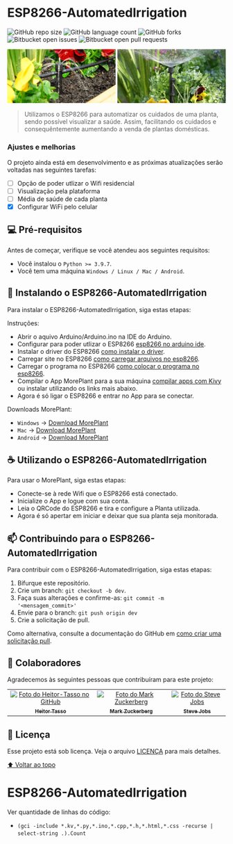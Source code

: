 # ESP8266-AutomatedIrrigation

<!---Esses são exemplos. Veja https://shields.io para outras pessoas ou para personalizar este conjunto de escudos. Você pode querer incluir dependências, status do projeto e informações de licença aqui--->

![GitHub repo size](https://img.shields.io/github/repo-size/Heitor-Tasso/ESP8266-AutomatedIrrigation?style=for-the-badge)
![GitHub language count](https://img.shields.io/github/languages/count/Heitor-Tasso/ESP8266-AutomatedIrrigation?style=for-the-badge)
![GitHub forks](https://img.shields.io/github/forks/Heitor-Tasso/ESP8266-AutomatedIrrigation?style=for-the-badge)
![Bitbucket open issues](https://img.shields.io/bitbucket/issues/Heitor-Tasso/ESP8266-AutomatedIrrigation?style=for-the-badge)
![Bitbucket open pull requests](https://img.shields.io/bitbucket/pr-raw/Heitor-Tasso/ESP8266-AutomatedIrrigation?style=for-the-badge)

<img src="exemplo-image.png" alt="Imagem de Exemplo">

> Utilizamos o ESP8266 para automatizar os cuidados de uma planta, sendo possível visualizar a saúde. Assim, facilitando os cuidados e consequêntemente aumentando a venda de plantas domésticas. 

### Ajustes e melhorias

O projeto ainda está em desenvolvimento e as próximas atualizações serão voltadas nas seguintes tarefas:

- [ ] Opção de poder utlizar o Wifi residencial
- [ ] Visualização pela plataforma
- [ ] Média de saúde de cada planta
- [x] Configurar WiFi pelo celular

## 💻 Pré-requisitos

Antes de começar, verifique se você atendeu aos seguintes requisitos:
<!---Estes são apenas requisitos de exemplo. Adicionar, duplicar ou remover conforme necessário--->
* Você instalou o `Python >= 3.9.7`.
* Você tem uma máquina `Windows / Linux / Mac / Android`.

## 🚀 Instalando o ESP8266-AutomatedIrrigation

Para instalar o ESP8266-AutomatedIrrigation, siga estas etapas:

Instruções:

 - Abrir o aquivo Arduino/Arduino.ino na IDE do Arduino.
 - Configurar para poder utlizar o ESP8266 [esp8266 no arduino ide](https://www.robocore.net/tutoriais/programando-o-esp8266-pela-arduino-ide).
 - Instalar o driver do ESP8266 [como instalar o driver](https://www.blogdarobotica.com/2020/05/26/instalando-driver-serial-para-nodemcu-com-chip-ch340/#:~:text=Caso%20a%20placa%20NODEMCU%20ESP8266,NODEMCU%20ESP8266%20n%C3%A3o%20foi%20reconhecida.&text=Ap%C3%B3s%20a%20conclus%C3%A3o%20do%20download,instala%C3%A7%C3%A3o%2C%20conforme%20a%20Figura%205.).
  - Carregar site no ESP8266 [como carregar arquivos no esp8266](https://randomnerdtutorials.com/install-esp8266-filesystem-uploader-arduino-ide/).
  - Carregar o programa no ESP8266 [como colocar o programa no esp8266](https://seurobo.com.br/como-enviar-o-programa-para-o-arduino-uno-mega-ou-outros/).
  - Compilar o App MorePlant para a sua máquina [compilar apps com Kivy](https://kivy.org/doc/stable/guide/packaging.html) ou instalar utilizando os links mais abaixo.
  - Agora é só ligar o ESP8266 e entrar no App para se conectar.

Downloads MorePlant:
 - `Windows` -> [Download MorePlant]()
 - `Mac` -> [Download MorePlant]()
 - `Android` -> [Download MorePlant]()

## ☕ Utilizando o ESP8266-AutomatedIrrigation

Para usar o MorePlant, siga estas etapas:

 - Conecte-se à rede Wifi que o ESP8266 está conectado.
 - Inicialize o App e logue com sua conta.
 - Leia o QRCode do ESP8266 e tira e configure a Planta utilizada.
 - Agora é só apertar em iniciar e deixar que sua planta seja monitorada.


## 📫 Contribuindo para o ESP8266-AutomatedIrrigation
<!---Se o seu README for longo ou se você tiver algum processo ou etapas específicas que deseja que os contribuidores sigam, considere a criação de um arquivo CONTRIBUTING.md separado--->
Para contribuir com o ESP8266-AutomatedIrrigation, siga estas etapas:

1. Bifurque este repositório.
2. Crie um branch: `git checkout -b dev`.
3. Faça suas alterações e confirme-as: `git commit -m '<mensagem_commit>'`
4. Envie para o branch: `git push origin dev`
5. Crie a solicitação de pull.

Como alternativa, consulte a documentação do GitHub em [como criar uma solicitação pull](https://help.github.com/en/github/collaborating-with-issues-and-pull-requests/creating-a-pull-request).

## 🤝 Colaboradores

Agradecemos às seguintes pessoas que contribuíram para este projeto:

<table>
  <tr>
    <td align="center">
      <a href="#">
        <img src="https://avatars.githubusercontent.com/u/87236158?v=4" width="100px;" alt="Foto do Heitor-Tasso no GitHub"/><br>
        <sub>
          <b>Heitor Tasso</b>
        </sub>
      </a>
    </td>
    <td align="center">
      <a href="#">
        <img src="https://s2.glbimg.com/FUcw2usZfSTL6yCCGj3L3v3SpJ8=/smart/e.glbimg.com/og/ed/f/original/2019/04/25/zuckerberg_podcast.jpg" width="100px;" alt="Foto do Mark Zuckerberg"/><br>
        <sub>
          <b>Mark Zuckerberg</b>
        </sub>
      </a>
    </td>
    <td align="center">
      <a href="#">
        <img src="https://miro.medium.com/max/360/0*1SkS3mSorArvY9kS.jpg" width="100px;" alt="Foto do Steve Jobs"/><br>
        <sub>
          <b>Steve Jobs</b>
        </sub>
      </a>
    </td>
  </tr>
</table>


## 📝 Licença

Esse projeto está sob licença. Veja o arquivo [LICENÇA](LICENSE.md) para mais detalhes.

[⬆ Voltar ao topo](#ESP8266-AutomatedIrrigation)<br>
# ESP8266-AutomatedIrrigation

Ver quantidade de linhas do código:
 - `(gci -include *.kv,*.py,*.ino,*.cpp,*.h,*.html,*.css -recurse | select-string .).Count`
